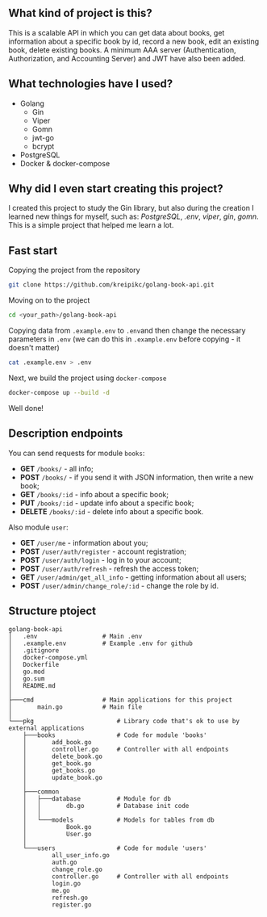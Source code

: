 ## What kind of project is this?
This is a scalable API in which you can get data about books, get information about a specific book by id, record a new book, edit an existing book, delete existing books. A minimum AAA server (Authentication, Authorization, and Accounting Server) and JWT have also been added.

## What technologies have I used?
- Golang
  - Gin
  - Viper
  - Gomn
  - jwt-go
  - bcrypt
- PostgreSQL
- Docker & docker-compose

## Why did I even start creating this project?
I created this project to study the Gin library, but also during the creation I learned new things for myself, such as: _PostgreSQL_, _.env_, _viper_, _gin_, _gomn_. This is a simple project that helped me learn a lot.

## Fast start
Copying the project from the repository
```bash
git clone https://github.com/kreipikc/golang-book-api.git
```

Moving on to the project
```bash
cd <your_path>/golang-book-api
```

Copying data from `.example.env` to `.env`and then change the necessary parameters in `.env` (we can do this in `.example.env` before copying - it doesn't matter)
```bash
cat .example.env > .env
```

Next, we build the project using `docker-compose`
```bash
docker-compose up --build -d
```

Well done!

## Description endpoints
You can send requests for module `books`:
- **GET** `/books/` - all info;
- **POST** `/books/` - if you send it with JSON information, then write a new book;
- **GET** `/books/:id` - info about a specific book;
- **PUT** `/books/:id` - update info about a specific book;
- **DELETE** `/books/:id` - delete info about a specific book.

Also module `user`:
- **GET** `/user/me` - information about you;
- **POST** `/user/auth/register` - account registration;
- **POST** `/user/auth/login` - log in to your account;
- **POST** `/user/auth/refresh` - refresh the access token;
- **GET** `/user/admin/get_all_info` - getting information about all users;
- **POST** `/user/admin/change_role/:id` - change the role by id.

## Structure ptoject
```
golang-book-api         
│   .env                  # Main .env
│   .example.env          # Example .env for github
│   .gitignore            
│   docker-compose.yml 
│   Dockerfile
│   go.mod
│   go.sum
│   README.md
│
├───cmd                   # Main applications for this project
│       main.go           # Main file
│
└───pkg                       # Library code that's ok to use by external applications
    ├───books                 # Code for module 'books'
    │       add_book.go
    │       controller.go     # Controller with all endpoints
    │       delete_book.go
    │       get_book.go
    │       get_books.go
    │       update_book.go
    │
    ├───common
    │   ├───database          # Module for db 
    │   │       db.go         # Database init code
    │   │
    │   └───models            # Models for tables from db
    │           Book.go
    │           User.go
    │
    └───users                 # Code for module 'users'
            all_user_info.go
            auth.go
            change_role.go
            controller.go     # Controller with all endpoints
            login.go
            me.go
            refresh.go
            register.go
```
